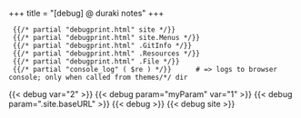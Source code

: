 +++
title = "[debug] @ duraki notes"
+++

     
     {{/* partial "debugprint.html" site */}}
     {{/* partial "debugprint.html" site.Menus */}}
     {{/* partial "debugprint.html" .GitInfo */}}
     {{/* partial "debugprint.html" .Resources */}}
     {{/* partial "debugprint.html" .File */}}
     {{/* partial "console_log" ( $re ) */}}      # => logs to browser console; only when called from themes/*/ dir


{{< debug var="2" >}}
{{< debug param="myParam" var="1" >}}
{{< debug param=".site.baseURL" >}}
{{< debug >}}
{{< debug site >}}
